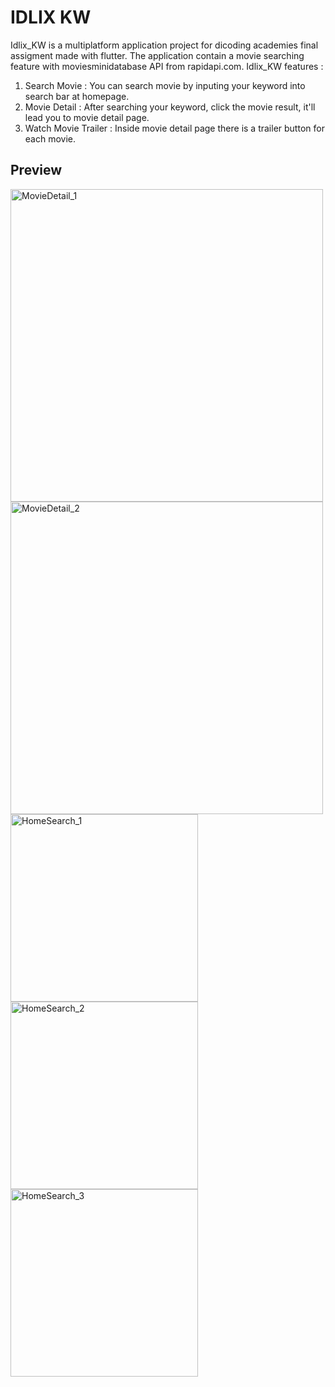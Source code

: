 # IDLIX KW

Idlix_KW is a multiplatform application project for dicoding academies final assigment made with flutter. The application contain a movie searching feature with moviesminidatabase API from rapidapi.com. Idlix_KW features : 
1. Search Movie : You can search movie by inputing your keyword into search bar at homepage.
2. Movie Detail : After searching your keyword, click the movie result, it'll lead you to movie detail page.
3. Watch Movie Trailer : Inside movie detail page there is a trailer button for each movie.

## Preview
<img height="500" alt="MovieDetail_1" src="https://github.com/AntonioCR11/Idlix_KW/assets/99940538/8a1bab5a-dea1-437e-a204-91548ca655e6">
<img height="500" alt="MovieDetail_2" src="https://github.com/AntonioCR11/Idlix_KW/assets/99940538/5debd06c-b9c5-4594-93bd-c331dd5435a6">
<img height="300" alt="HomeSearch_1" src="https://github.com/AntonioCR11/Idlix_KW/assets/99940538/c9e06b6a-fb3f-4aa7-97a6-98d2fc30a596">
<img height="300" alt="HomeSearch_2" src="https://github.com/AntonioCR11/Idlix_KW/assets/99940538/e2da4d47-081b-47b6-ac05-9083a9628ac7">
<img height="300" alt="HomeSearch_3" src="https://github.com/AntonioCR11/Idlix_KW/assets/99940538/f8cc24ce-c539-43d1-ad98-b90e81637e1c">

